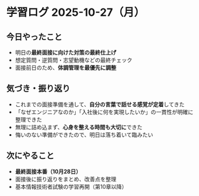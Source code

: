 # 学習ログ 2025-10-27（月）

## 今日やったこと
* 明日の**最終面接に向けた対策の最終仕上げ**
* 想定質問・逆質問・志望動機などの最終チェック
* 面接前日のため、**体調管理を最優先に調整**

## 気づき・振り返り
* これまでの面接準備を通して、**自分の言葉で話せる感覚が定着**してきた
* 「なぜエンジニアなのか」「入社後に何を実現したいか」の一貫性が明確に整理できた
* 無理に詰め込まず、**心身を整える時間も大切に**できた
* 悔いのない準備ができたので、明日は落ち着いて臨みたい

## 次にやること
* **最終面接本番（10月28日）**
* 面接後に振り返りをまとめ、改善点を整理
* 基本情報技術者試験の学習再開（第10章以降）
